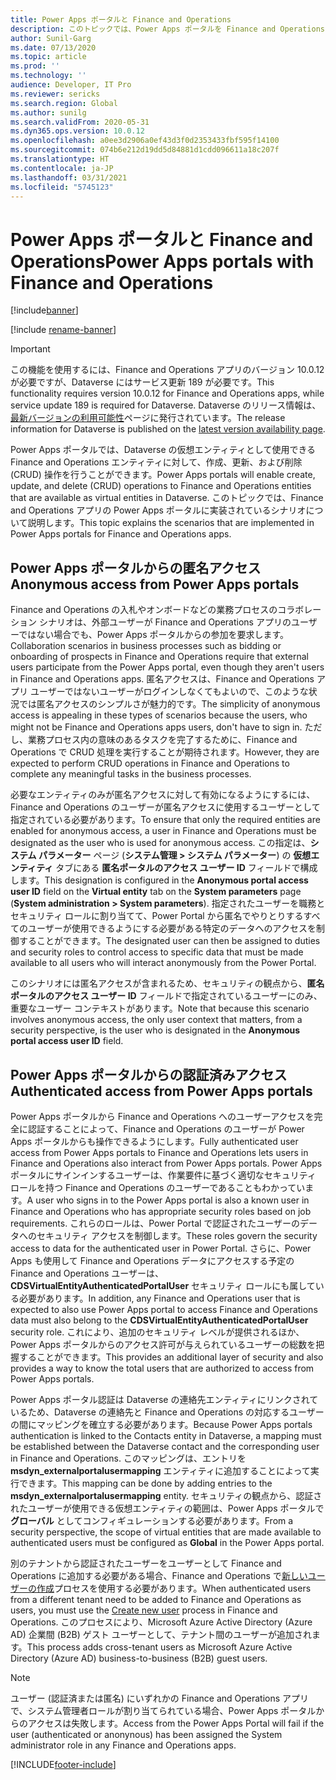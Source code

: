 ```yaml
---
title: Power Apps ポータルと Finance and Operations
description: このトピックでは、Power Apps ポータルを Finance and Operations で使用する方法について説明します。
author: Sunil-Garg
ms.date: 07/13/2020
ms.topic: article
ms.prod: ''
ms.technology: ''
audience: Developer, IT Pro
ms.reviewer: sericks
ms.search.region: Global
ms.author: sunilg
ms.search.validFrom: 2020-05-31
ms.dyn365.ops.version: 10.0.12
ms.openlocfilehash: a0ee3d2906a0ef43d3f0d2353433fbf595f14100
ms.sourcegitcommit: 074b6e212d19dd5d84881d1cdd096611a18c207f
ms.translationtype: HT
ms.contentlocale: ja-JP
ms.lasthandoff: 03/31/2021
ms.locfileid: "5745123"
---
```

# <a name="power-apps-portals-with-finance-and-operations"></a><span data-ttu-id="c5fd3-103">Power Apps ポータルと Finance and Operations</span><span class="sxs-lookup"><span data-stu-id="c5fd3-103">Power Apps portals with Finance and Operations</span></span>

[!include[banner](../includes/banner.md)]

[!include [rename-banner](~/includes/cc-data-platform-banner.md)]

> [!IMPORTANT]
> <span data-ttu-id="c5fd3-104">この機能を使用するには、Finance and Operations アプリのバージョン 10.0.12 が必要ですが、Dataverse にはサービス更新 189 が必要です。</span><span class="sxs-lookup"><span data-stu-id="c5fd3-104">This functionality requires version 10.0.12 for Finance and Operations apps, while service update 189 is required for Dataverse.</span></span> <span data-ttu-id="c5fd3-105">Dataverse のリリース情報は、[最新バージョンの利用可能性](https://docs.microsoft.com/business-applications-release-notes/dynamics/released-versions/dynamics-365ce#all-version-availability)ページに発行されています。</span><span class="sxs-lookup"><span data-stu-id="c5fd3-105">The release information for Dataverse is published on the [latest version availability page](https://docs.microsoft.com/business-applications-release-notes/dynamics/released-versions/dynamics-365ce#all-version-availability).</span></span>

<span data-ttu-id="c5fd3-106">Power Apps ポータルでは、Dataverse の仮想エンティティとして使用できる Finance and Operations エンティティに対して、作成、更新、および削除 (CRUD) 操作を行うことができます。</span><span class="sxs-lookup"><span data-stu-id="c5fd3-106">Power Apps portals will enable create, update, and delete (CRUD) operations to Finance and Operations entities that are available as virtual entities in Dataverse.</span></span> <span data-ttu-id="c5fd3-107">このトピックでは、Finance and Operations アプリの Power Apps ポータルに実装されているシナリオについて説明します。</span><span class="sxs-lookup"><span data-stu-id="c5fd3-107">This topic explains the scenarios that are implemented in Power Apps portals for Finance and Operations apps.</span></span>

## <a name="anonymous-access-from-power-apps-portals"></a><span data-ttu-id="c5fd3-108">Power Apps ポータルからの匿名アクセス</span><span class="sxs-lookup"><span data-stu-id="c5fd3-108">Anonymous access from Power Apps portals</span></span>

<span data-ttu-id="c5fd3-109">Finance and Operations の入札やオンボードなどの業務プロセスのコラボレーション シナリオは、外部ユーザーが Finance and Operations アプリのユーザーではない場合でも、Power Apps ポータルからの参加を要求します。</span><span class="sxs-lookup"><span data-stu-id="c5fd3-109">Collaboration scenarios in business processes such as bidding or onboarding of prospects in Finance and Operations require that external users participate from the Power Apps portal, even though they aren't users in Finance and Operations apps.</span></span> <span data-ttu-id="c5fd3-110">匿名アクセスは、Finance and Operations アプリ ユーザーではないユーザーがログインしなくてもよいので、このような状況では匿名アクセスのシンプルさが魅力的です。</span><span class="sxs-lookup"><span data-stu-id="c5fd3-110">The simplicity of anonymous access is appealing in these types of scenarios because the users, who might not be Finance and Operations apps users, don't have to sign in.</span></span> <span data-ttu-id="c5fd3-111">ただし、業務プロセス内の意味のあるタスクを完了するために、Finance and Operations で CRUD 処理を実行することが期待されます。</span><span class="sxs-lookup"><span data-stu-id="c5fd3-111">However, they are expected to perform CRUD operations in Finance and Operations to complete any meaningful tasks in the business processes.</span></span>

<span data-ttu-id="c5fd3-112">必要なエンティティのみが匿名アクセスに対して有効になるようにするには、Finance and Operations のユーザーが匿名アクセスに使用するユーザーとして指定されている必要があります。</span><span class="sxs-lookup"><span data-stu-id="c5fd3-112">To ensure that only the required entities are enabled for anonymous access, a user in Finance and Operations must be designated as the user who is used for anonymous access.</span></span> <span data-ttu-id="c5fd3-113">この指定は、**システム パラメーター** ページ (**システム管理 \> システム パラメーター**) の **仮想エンティティ** タブにある **匿名ポータルのアクセス ユーザー ID** フィールドで構成します。</span><span class="sxs-lookup"><span data-stu-id="c5fd3-113">This designation is configured in the **Anonymous portal access user ID** field on the **Virtual entity** tab on the **System parameters** page (**System administration \> System parameters**).</span></span> <span data-ttu-id="c5fd3-114">指定されたユーザーを職務とセキュリティ ロールに割り当てて、Power Portal から匿名でやりとりするすべてのユーザーが使用できるようにする必要がある特定のデータへのアクセスを制御することができます。</span><span class="sxs-lookup"><span data-stu-id="c5fd3-114">The designated user can then be assigned to duties and security roles to control access to specific data that must be made available to all users who will interact anonymously from the Power Portal.</span></span>

<span data-ttu-id="c5fd3-115">このシナリオには匿名アクセスが含まれるため、セキュリティの観点から、**匿名ポータルのアクセス ユーザー ID** フィールドで指定されているユーザーにのみ、重要なユーザー コンテキストがあります。</span><span class="sxs-lookup"><span data-stu-id="c5fd3-115">Note that because this scenario involves anonymous access, the only user context that matters, from a security perspective, is the user who is designated in the **Anonymous portal access user ID** field.</span></span>

## <a name="authenticated-access-from-power-apps-portals"></a><span data-ttu-id="c5fd3-116">Power Apps ポータルからの認証済みアクセス</span><span class="sxs-lookup"><span data-stu-id="c5fd3-116">Authenticated access from Power Apps portals</span></span>

<span data-ttu-id="c5fd3-117">Power Apps ポータルから Finance and Operations へのユーザーアクセスを完全に認証することによって、Finance and Operations のユーザーが Power Apps ポータルからも操作できるようにします。</span><span class="sxs-lookup"><span data-stu-id="c5fd3-117">Fully authenticated user access from Power Apps portals to Finance and Operations lets users in Finance and Operations also interact from Power Apps portals.</span></span> <span data-ttu-id="c5fd3-118">Power Apps ポータルにサインインするユーザーは、作業要件に基づく適切なセキュリティ ロールを持つ Finance and Operations のユーザーであることもわかっています。</span><span class="sxs-lookup"><span data-stu-id="c5fd3-118">A user who signs in to the Power Apps portal is also a known user in Finance and Operations who has appropriate security roles based on job requirements.</span></span> <span data-ttu-id="c5fd3-119">これらのロールは、Power Portal で認証されたユーザーのデータへのセキュリティ アクセスを制御します。</span><span class="sxs-lookup"><span data-stu-id="c5fd3-119">These roles govern the security access to data for the authenticated user in Power Portal.</span></span> <span data-ttu-id="c5fd3-120">さらに、Power Apps も使用して Finance and Operations データにアクセスする予定の Finance and Operations ユーザーは、**CDSVirtualEntityAuthenticatedPortalUser** セキュリティ ロールにも属している必要があります。</span><span class="sxs-lookup"><span data-stu-id="c5fd3-120">In addition, any Finance and Operations user that is expected to also use Power Apps portal to access Finance and Operations data must also belong to the **CDSVirtualEntityAuthenticatedPortalUser** security role.</span></span> <span data-ttu-id="c5fd3-121">これにより、追加のセキュリティ レベルが提供されるほか、Power Apps ポータルからのアクセス許可が与えられているユーザーの総数を把握することができます。</span><span class="sxs-lookup"><span data-stu-id="c5fd3-121">This provides an additional layer of security and also provides a way to know the total users that are authorized to access from Power Apps portals.</span></span> 

<span data-ttu-id="c5fd3-122">Power Apps ポータル認証は Dataverse の連絡先エンティティにリンクされているため、Dataverse の連絡先と Finance and Operations の対応するユーザーの間にマッピングを確立する必要があります。</span><span class="sxs-lookup"><span data-stu-id="c5fd3-122">Because Power Apps portals authentication is linked to the Contacts entity in Dataverse, a mapping must be established between the Dataverse contact and the corresponding user in Finance and Operations.</span></span> <span data-ttu-id="c5fd3-123">このマッピングは、エントリを **msdyn\_externalportalusermapping** エンティティに追加することによって実行できます。</span><span class="sxs-lookup"><span data-stu-id="c5fd3-123">This mapping can be done by adding entries to the **msdyn\_externalportalusermapping** entity.</span></span> <span data-ttu-id="c5fd3-124">セキュリティの観点から、認証されたユーザーが使用できる仮想エンティティの範囲は、Power Apps ポータルで **グローバル** としてコンフィギュレーションする必要があります。</span><span class="sxs-lookup"><span data-stu-id="c5fd3-124">From a security perspective, the scope of virtual entities that are made available to authenticated users must be configured as **Global** in the Power Apps portal.</span></span>

<span data-ttu-id="c5fd3-125">別のテナントから認証されたユーザーをユーザーとして Finance and Operations に追加する必要がある場合、Finance and Operations で[新しいユーザーの作成](../sysadmin/tasks/create-new-users.md)プロセスを使用する必要があります。</span><span class="sxs-lookup"><span data-stu-id="c5fd3-125">When authenticated users from a different tenant need to be added to Finance and Operations as users, you must use the [Create new user](../sysadmin/tasks/create-new-users.md) process in Finance and Operations.</span></span> <span data-ttu-id="c5fd3-126">このプロセスにより、Microsoft Azure Active Directory (Azure AD) 企業間 (B2B) ゲスト ユーザーとして、テナント間のユーザーが追加されます。</span><span class="sxs-lookup"><span data-stu-id="c5fd3-126">This process adds cross-tenant users as Microsoft Azure Active Directory (Azure AD) business-to-business (B2B) guest users.</span></span>

> [!NOTE]
> <span data-ttu-id="c5fd3-127">ユーザー (認証済または匿名) にいずれかの Finance and Operations アプリで、システム管理者ロールが割り当てられている場合、Power Apps ポータルからのアクセスは失敗します。</span><span class="sxs-lookup"><span data-stu-id="c5fd3-127">Access from the Power Apps Portal will fail if the user (authenticated or anonynous) has been assigned the System administrator role in any Finance and Operations apps.</span></span>


[!INCLUDE[footer-include](../../../includes/footer-banner.md)]